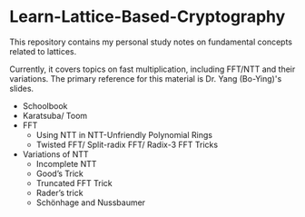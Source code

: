 # Learn-Lattice-Based-Cryptography
This repository contains my personal study notes on fundamental concepts related to lattices.

Currently, it covers topics on fast multiplication, including FFT/NTT and their variations. The primary reference for this material is Dr. Yang (Bo-Ying)'s slides.

- Schoolbook
- Karatsuba/ Toom
- FFT
    - Using NTT in NTT-Unfriendly Polynomial Rings
    - Twisted FFT/ Split-radix FFT/ Radix-3 FFT Tricks
- Variations of NTT
    - Incomplete NTT
    - Good’s Trick
    - Truncated FFT Trick
    - Rader’s trick
    - Schönhage and Nussbaumer
